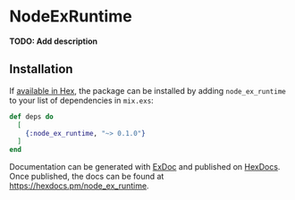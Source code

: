 # NodeExRuntime

**TODO: Add description**

## Installation

If [available in Hex](https://hex.pm/docs/publish), the package can be installed
by adding `node_ex_runtime` to your list of dependencies in `mix.exs`:

```elixir
def deps do
  [
    {:node_ex_runtime, "~> 0.1.0"}
  ]
end
```

Documentation can be generated with [ExDoc](https://github.com/elixir-lang/ex_doc)
and published on [HexDocs](https://hexdocs.pm). Once published, the docs can
be found at <https://hexdocs.pm/node_ex_runtime>.

